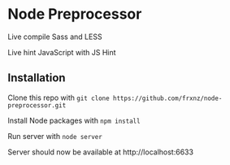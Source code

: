 Node Preprocessor
=================

Live compile Sass and LESS

Live hint JavaScript with JS Hint

## Installation

Clone this repo with `git clone https://github.com/frxnz/node-preprocessor.git`

Install Node packages with `npm install`

Run server with `node server`

Server should now be available at http://localhost:6633
